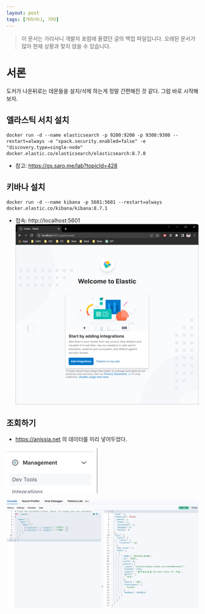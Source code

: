 ```yaml
---
layout: post
tags: [가리사니, 기타]
---
```


> 이 문서는 가리사니 개발자 포럼에 올렸던 글의 백업 파일입니다.
오래된 문서가 많아 현재 상황과 맞지 않을 수 있습니다.

# 서론
도커가 나온뒤로는 데몬들을 설치/삭제 하는게 정말 간편해진 것 같다.
그럼 바로 시작해보자.


## 엘라스틱 서치 설치
```
docker run -d --name elasticsearch -p 9200:9200 -p 9300:9300 --restart=always -e "xpack.security.enabled=false" -e "discovery.type=single-node"  docker.elastic.co/elasticsearch/elasticsearch:8.7.0
```
- 참고: https://gs.saro.me/lab?topicId=428

## 키바나 설치
```
docker run -d --name kibana -p 5601:5601 --restart=always docker.elastic.co/kibana/kibana:8.7.1
```
- 접속: http://localhost:5601
![설명](/file/forum/466e85f1-60c8-424e-a8e8-2724496c6813.png)

## 조회하기
- https://anissia.net 의 데이터를 미리 넣어두었다.

![설명](/file/forum/f55c38d4-07ef-49e0-9532-9f294e1b1020.png)

![설명](/file/forum/a808455a-d79e-4754-afd9-5341166b03ab.png)

